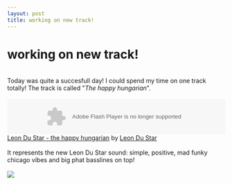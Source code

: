 ```yaml
---
layout: post
title: working on new track!
---
```

<h1>working on new track!</h1><br>Today was quite a succesfull day! I could spend my time on one track totally!
The track is called "<span style="font-style: italic;">The happy hungarian</span>".<br><br>
<object width="100%" height="81"> <param name="movie" value="http://player.soundcloud.com/player.swf?url=http%3A%2F%2Fapi.soundcloud.com%2Ftracks%2F9014381"> <param name="allowscriptaccess" value="always"> <embed allowscriptaccess="always" src="http://player.soundcloud.com/player.swf?url=http%3A%2F%2Fapi.soundcloud.com%2Ftracks%2F9014381" type="application/x-shockwave-flash" width="100%" height="81"> </object>  <span><a href="http://soundcloud.com/leon-du-star/leon-du-star-the-happy-hungarian">Leon Du Star - the happy hungarian</a> by <a href="http://soundcloud.com/leon-du-star">Leon Du Star</a></span>
<br><br>It represents the new Leon Du Star sound: simple, positive, mad funky chicago vibes and big phat basslines on top!
<br><br><img src="/data/mail/photo_2.JPG">

